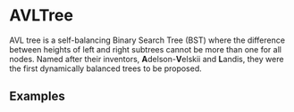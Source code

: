 # AVLTree
AVL tree is a self-balancing Binary Search Tree (BST) where the difference between heights of left and right subtrees cannot be more than one for all nodes. Named after their inventors, **A**delson-**V**elskii and **L**andis, they were the first dynamically balanced trees to be proposed.

## Examples
